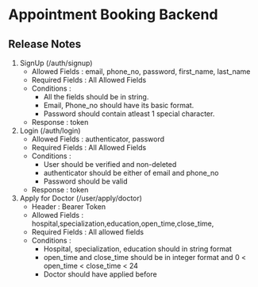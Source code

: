 <h1>Appointment Booking Backend</h1>
<h2>Release Notes</h2>

1) SignUp (/auth/signup)
    - Allowed Fields : email, phone_no, password, first_name, last_name
    - Required Fields : All Allowed Fields
    - Conditions :
        - All the fields should be in string.
        - Email, Phone_no should have its basic format.
        - Password should contain atleast 1 special character.
    - Response : token
2) Login (/auth/login)
    - Allowed Fields : authenticator, password
    - Required Fields : All Allowed Fields
    - Conditions :
        - User should be verified and non-deleted
        - authenticator should be either of email and phone_no
        - Password should be valid
    - Response : token
3) Apply for Doctor (/user/apply/doctor)
    - Header : Bearer Token
    - Allowed Fields : hospital,specialization,education,open_time,close_time,
    - Required Fields : All allowed fields
    - Conditions :
        - Hospital, specialization, education should in string format
        - open_time and close_time should be in integer format and 0 < open_time < close_time < 24
        - Doctor should have applied before